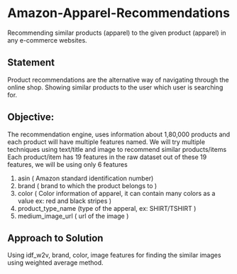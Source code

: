 # Amazon-Apparel-Recommendations

Recommending similar products (apparel) to the given product (apparel) in any e-commerce websites.

## Statement

Product recommendations are the alternative way of navigating through the online shop. Showing similar products to the user which user is searching for.

## Objective:

The recommendation engine, uses information about 1,80,000 products and each product will have multiple features named.
We will try multiple techniques using text/title and image to recommend similar products/items
Each product/item has 19 features in the raw dataset out of these 19 features, we will be using only 6 features

1. asin ( Amazon standard identification number)
2. brand ( brand to which the product belongs to )
3. color ( Color information of apparel, it can contain many colors as a value ex: red and black stripes )
4. product_type_name (type of the apperal, ex: SHIRT/TSHIRT )
5. medium_image_url ( url of the image )



## Approach to Solution

Using idf_w2v, brand, color, image features for finding the similar images using weighted average method.
